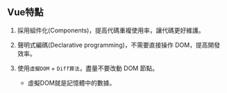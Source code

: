## Vue特點

1. 採用組件化(Components)，提高代碼重複使用率，讓代碼更好維護。

2. 聲明式編碼(Declarative programming)，不需要直接操作 DOM，提高開發效率。

3. 使用`虛擬DOM` + `Diff算法`，盡量不要改動 DOM 節點。

    * 虛擬DOM就是記憶體中的數據。


<br/>

<br/>
